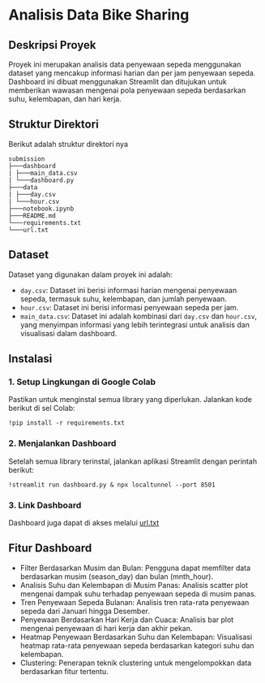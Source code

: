 # Analisis Data Bike Sharing

## Deskripsi Proyek

Proyek ini merupakan analisis data penyewaan sepeda menggunakan dataset yang mencakup informasi harian dan per jam penyewaan sepeda. Dashboard ini dibuat menggunakan Streamlit dan ditujukan untuk memberikan wawasan mengenai pola penyewaan sepeda berdasarkan suhu, kelembapan, dan hari kerja.

## Struktur Direktori

Berikut adalah struktur direktori nya

```
submission
├───dashboard
| ├───main_data.csv
| └───dashboard.py
├───data
| ├───day.csv
| └───hour.csv
├───notebook.ipynb
├───README.md
└───requirements.txt
└───url.txt
```

## Dataset

Dataset yang digunakan dalam proyek ini adalah:
- `day.csv`: Dataset ini berisi informasi harian mengenai penyewaan sepeda, termasuk suhu, kelembapan, dan jumlah penyewaan.
- `hour.csv`: Dataset ini berisi informasi penyewaan sepeda per jam.
- `main_data.csv`: Dataset ini adalah kombinasi dari `day.csv` dan `hour.csv`, yang menyimpan informasi yang lebih terintegrasi untuk analisis dan visualisasi dalam dashboard.

## Instalasi

### 1. Setup Lingkungan di Google Colab

Pastikan untuk menginstal semua library yang diperlukan. Jalankan kode berikut di sel Colab:

```
!pip install -r requirements.txt
```

### 2. Menjalankan Dashboard
Setelah semua library terinstal, jalankan aplikasi Streamlit dengan perintah berikut:

```
!streamlit run dashboard.py & npx localtunnel --port 8501
```

### 3. Link Dashboard
Dashboard juga dapat di akses melalui [url.txt](https://github.com/maru42/Analisis-Data-Bike-Sharing/blob/main/url.txt)

## Fitur Dashboard

- Filter Berdasarkan Musim dan Bulan: Pengguna dapat memfilter data berdasarkan musim (season_day) dan bulan (mnth_hour).
- Analisis Suhu dan Kelembapan di Musim Panas: Analisis scatter plot mengenai dampak suhu terhadap penyewaan sepeda di musim panas.
- Tren Penyewaan Sepeda Bulanan: Analisis tren rata-rata penyewaan sepeda dari Januari hingga Desember.
- Penyewaan Berdasarkan Hari Kerja dan Cuaca: Analisis bar plot mengenai penyewaan di hari kerja dan akhir pekan.
- Heatmap Penyewaan Berdasarkan Suhu dan Kelembapan: Visualisasi heatmap rata-rata penyewaan sepeda berdasarkan kategori suhu dan kelembapan.
- Clustering: Penerapan teknik clustering untuk mengelompokkan data berdasarkan fitur tertentu.
